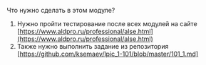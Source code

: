 Что нужно сделать в этом модуле? 
1. Нужно пройти тестирование после всех модулей на сайте [https://www.aldpro.ru/professional/alse.html](https://www.aldpro.ru/professional/alse.html)
2. Также нужно выполнить задание из репозитория [https://github.com/ksemaev/lpic_1-101/blob/master/101_1.md]